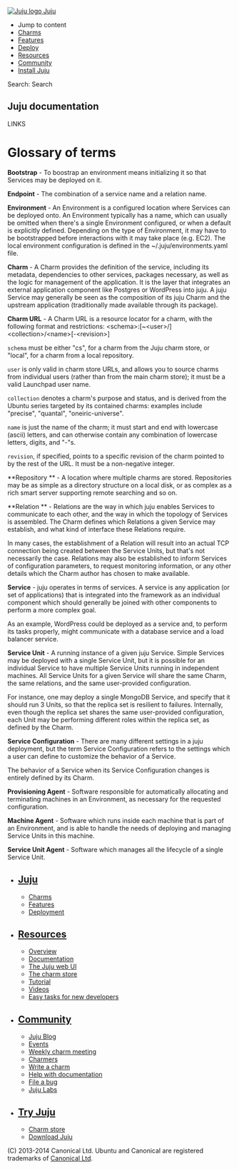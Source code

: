 [ ![Juju logo](//assets.ubuntu.com/sites/ubuntu/latest/u/img/logo.png) Juju
](https://juju.ubuntu.com/)

  - Jump to content
  - [Charms](https://juju.ubuntu.com/charms/)
  - [Features](https://juju.ubuntu.com/features/)
  - [Deploy](https://juju.ubuntu.com/deployment/)
  - [Resources](https://juju.ubuntu.com/resources/)
  - [Community](https://juju.ubuntu.com/community/)
  - [Install Juju](https://juju.ubuntu.com/download/)

Search: Search

## Juju documentation

LINKS

# Glossary of terms

**Bootstrap** - To boostrap an environment means initializing it so that Services may be deployed on it.

**Endpoint** - The combination of a service name and a relation name.

**Environment** - An Environment is a configured location where Services can be deployed onto. An Environment typically has a name, which can usually be omitted when there's a single Environment configured, or when a default is explicitly defined. Depending on the type of Environment, it may have to be bootstrapped before interactions with it may take place (e.g. EC2). The local environment configuration is defined in the ~/.juju/environments.yaml file.

**Charm** - A Charm provides the definition of the service, including its metadata, dependencies to other services, packages necessary, as well as the logic for management of the application. It is the layer that integrates an external application component like Postgres or WordPress into juju. A juju Service may generally be seen as the composition of its juju Charm and the upstream application (traditionally made available through its package).

**Charm URL** - A Charm URL is a resource locator for a charm, with the following format and restrictions:
    &LT;schema&GT;:[~&LT;user&GT;/]&LT;collection&GT;/&LT;name&GT;[-&LT;revision&GT;]

`schema` must be either "cs", for a charm from the Juju charm store, or "local",
for a charm from a local repository.

`user` is only valid in charm store URLs, and allows you to source charms from
individual users (rather than from the main charm store); it must be a valid
Launchpad user name.

`collection` denotes a charm's purpose and status, and is derived from the
Ubuntu series targeted by its contained charms: examples include "precise",
"quantal", "oneiric-universe".

`name` is just the name of the charm; it must start and end with lowercase
(ascii) letters, and can otherwise contain any combination of lowercase letters,
digits, and "-"s.

`revision`, if specified, points to a specific revision of the charm pointed to
by the rest of the URL. It must be a non-negative integer.

**Repository ** - A location where multiple charms are stored. Repositories may be as simple as a directory structure on a local disk, or as complex as a rich smart server supporting remote searching and so on. 

**Relation ** - Relations are the way in which juju enables Services to communicate to each other, and the way in which the topology of Services is assembled. The Charm defines which Relations a given Service may establish, and what kind of interface these Relations require. 

In many cases, the establishment of a Relation will result into an actual TCP
connection being created between the Service Units, but that's not necessarily
the case. Relations may also be established to inform Services of configuration
parameters, to request monitoring information, or any other details which the
Charm author has chosen to make available.

**Service** - juju operates in terms of services. A service is any application (or set of applications) that is integrated into the framework as an individual component which should generally be joined with other components to perform a more complex goal.

As an example, WordPress could be deployed as a service and, to perform its
tasks properly, might communicate with a database service and a load balancer
service.

**Service Unit** - A running instance of a given juju Service. Simple Services may be deployed with a single Service Unit, but it is possible for an individual Service to have multiple Service Units running in independent machines. All Service Units for a given Service will share the same Charm, the same relations, and the same user-provided configuration.

For instance, one may deploy a single MongoDB Service, and specify that it
should run 3 Units, so that the replica set is resilient to failures.
Internally, even though the replica set shares the same user-provided
configuration, each Unit may be performing different roles within the replica
set, as defined by the Charm.

**Service Configuration** - There are many different settings in a juju deployment, but the term Service Configuration refers to the settings which a user can define to customize the behavior of a Service.

The behavior of a Service when its Service Configuration changes is entirely
defined by its Charm.

**Provisioning Agent** - Software responsible for automatically allocating and terminating machines in an Environment, as necessary for the requested configuration.

**Machine Agent** - Software which runs inside each machine that is part of an Environment, and is able to handle the needs of deploying and managing Service Units in this machine.

**Service Unit Agent** - Software which manages all the lifecycle of a single Service Unit. 

  - ## [Juju](/)

    - [Charms](/charms/)
    - [Features](/features/)
    - [Deployment](/deployment/)
  - ## [Resources](/resources/)

    - [Overview](/resources/overview/)
    - [Documentation](/docs/)
    - [The Juju web UI](/resources/juju-gui/)
    - [The charm store](/docs/authors-charm-store.html)
    - [Tutorial](/docs/getting-started.html#test)
    - [Videos](/resources/videos/)
    - [Easy tasks for new developers](/resources/easy-tasks-for-new-developers/)
  - ## [Community](/community)

    - [Juju Blog](/community/blog/)
    - [Events](/events/)
    - [Weekly charm meeting](/community/weekly-charm-meeting/)
    - [Charmers](/community/charmers/)
    - [Write a charm](/docs/authors-charm-writing.html)
    - [Help with documentation](/docs/contributing.html)
    - [File a bug](https://bugs.launchpad.net/juju-core/+filebug)
    - [Juju Labs](/communiy/labs/)
  - ## [Try Juju](https://jujucharms.com/sidebar/)

    - [Charm store](https://jujucharms.com/)
    - [Download Juju](/download/)

(C) 2013-2014 Canonical Ltd. Ubuntu and Canonical are registered trademarks of
[Canonical Ltd](http://www.canonical.com).

